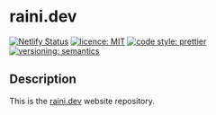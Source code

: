 # raini.dev

[![Netlify Status](https://api.netlify.com/api/v1/badges/e4b681e6-2727-4575-89fb-826b0f165e73/deploy-status)](https://app.netlify.com/sites/raini/deploys)
[![licence: MIT](https://img.shields.io/npm/l/@raini/switch.svg)](https://github.com/raini/switch)
[![code style: prettier](https://img.shields.io/badge/code_style-prettier-ff69b4.svg)](https://github.com/prettier/prettier)
[![versioning: semantics](https://img.shields.io/badge/versioning-semantics-912e5c.svg)](https://github.com/priestine/semantics)

## Description

This is the [raini.dev](https://raini.dev) website repository.

